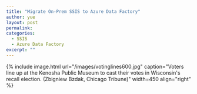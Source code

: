 ```yaml
---
title: "Migrate On-Prem SSIS to Azure Data Factory"
author: yue
layout: post
permalink:
categories:
  - SSIS
  - Azure Data Factory
excerpt: ""
---
```


{% include image.html url="/images/votinglines600.jpg" caption="Voters line up at the Kenosha Public Museum to cast their votes in Wisconsin's recall election. (Zbigniew Bzdak, Chicago Tribune)" width=450 align="right" %}
